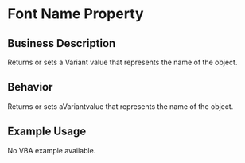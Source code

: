 # Font Name Property

## Business Description
Returns or sets a Variant value that represents the name of the object.

## Behavior
Returns or sets aVariantvalue that represents the name of the object.

## Example Usage
No VBA example available.